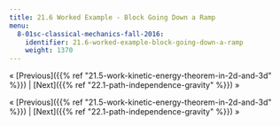 ```yaml
---
title: 21.6 Worked Example - Block Going Down a Ramp
menu:
  8-01sc-classical-mechanics-fall-2016:
    identifier: 21.6-worked-example-block-going-down-a-ramp
    weight: 1370
---
```

« [Previous]({{% ref "21.5-work-kinetic-energy-theorem-in-2d-and-3d" %}}) | [Next]({{% ref "22.1-path-independence-gravity" %}}) »

« [Previous]({{% ref "21.5-work-kinetic-energy-theorem-in-2d-and-3d" %}}) | [Next]({{% ref "22.1-path-independence-gravity" %}}) »